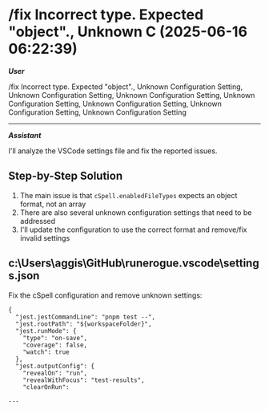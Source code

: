 <!-- Generated by SpecStory -->

# /fix Incorrect type. Expected "object"., Unknown C (2025-06-16 06:22:39)

_**User**_

/fix Incorrect type. Expected "object"., Unknown Configuration Setting, Unknown Configuration Setting, Unknown Configuration Setting, Unknown Configuration Setting, Unknown Configuration Setting, Unknown Configuration Setting, Unknown Configuration Setting

---

_**Assistant**_

I'll analyze the VSCode settings file and fix the reported issues.

## Step-by-Step Solution

1. The main issue is that `cSpell.enabledFileTypes` expects an object format, not an array
2. There are also several unknown configuration settings that need to be addressed
3. I'll update the configuration to use the correct format and remove/fix invalid settings

## c:\Users\aggis\GitHub\runerogue\.vscode\settings.json

Fix the cSpell configuration and remove unknown settings:

```jsonc
{
  "jest.jestCommandLine": "pnpm test --",
  "jest.rootPath": "${workspaceFolder}",
  "jest.runMode": {
    "type": "on-save",
    "coverage": false,
    "watch": true
  },
  "jest.outputConfig": {
    "revealOn": "run",
    "revealWithFocus": "test-results",
    "clearOnRun":

---

